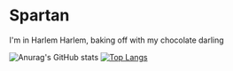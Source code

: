 ﻿# Spartan
I'm in Harlem Harlem, baking off with my chocolate darling

![Anurag's GitHub stats](https://github-readme-stats.vercel.app/api?username=anuraghazra&show_icons=true&theme=vue)
[![Top Langs](https://github-readme-stats.vercel.app/api/top-langs/?username=Spartan&layout=compact)](https://github.com/anuraghazra/github-readme-stats)
